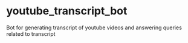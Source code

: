 # youtube_transcript_bot
Bot for generating transcript of youtube videos and answering queries related to transcript
